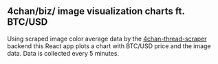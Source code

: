 ## 4chan/biz/ image visualization charts ft. BTC/USD
Using scraped image color average data by the [4chan-thread-scraper](https://github.com/januzgi/4chan-thread-scraper) backend this React app plots a chart with BTC/USD price and the image data. Data is collected every 5 minutes. 


